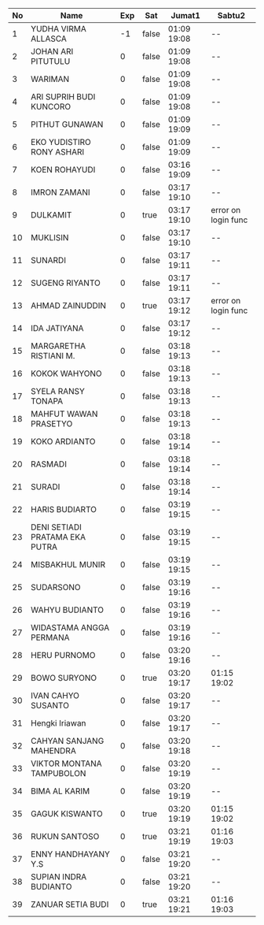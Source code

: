 | No | Name | Exp | Sat | Jumat1 | Sabtu2 |
|-----|-----|-----|-----|-----|-----|
| 1 | YUDHA VIRMA ALLASCA | -1 | false | 01:09 19:08 | -- |
| 2 | JOHAN ARI PITUTULU | 0 | false | 01:09 19:08 | -- |
| 3 | WARIMAN | 0 | false | 01:09 19:08 | -- |
| 4 | ARI SUPRIH BUDI KUNCORO | 0 | false | 01:09 19:08 | -- |
| 5 | PITHUT GUNAWAN | 0 | false | 01:09 19:09 | -- |
| 6 | EKO YUDISTIRO RONY ASHARI | 0 | false | 01:09 19:09 | -- |
| 7 | KOEN ROHAYUDI | 0 | false | 03:16 19:09 | -- |
| 8 | IMRON ZAMANI | 0 | false | 03:17 19:10 | -- |
| 9 | DULKAMIT | 0 | true | 03:17 19:10 | error on login func | 03:07 19:02 |
| 10 | MUKLISIN | 0 | false | 03:17 19:10 | -- |
| 11 | SUNARDI | 0 | false | 03:17 19:11 | -- |
| 12 | SUGENG RIYANTO | 0 | false | 03:17 19:11 | -- |
| 13 | AHMAD ZAINUDDIN | 0 | true | 03:17 19:12 | error on login func | 03:07 19:02 |
| 14 | IDA JATIYANA | 0 | false | 03:17 19:12 | -- |
| 15 | MARGARETHA RISTIANI M. | 0 | false | 03:18 19:13 | -- |
| 16 | KOKOK WAHYONO | 0 | false | 03:18 19:13 | -- |
| 17 | SYELA RANSY TONAPA | 0 | false | 03:18 19:13 | -- |
| 18 | MAHFUT WAWAN PRASETYO | 0 | false | 03:18 19:13 | -- |
| 19 | KOKO ARDIANTO | 0 | false | 03:18 19:14 | -- |
| 20 | RASMADI | 0 | false | 03:18 19:14 | -- |
| 21 | SURADI | 0 | false | 03:18 19:14 | -- |
| 22 | HARIS BUDIARTO | 0 | false | 03:19 19:15 | -- |
| 23 | DENI SETIADI PRATAMA EKA PUTRA | 0 | false | 03:19 19:15 | -- |
| 24 | MISBAKHUL MUNIR | 0 | false | 03:19 19:15 | -- |
| 25 | SUDARSONO | 0 | false | 03:19 19:16 | -- |
| 26 | WAHYU BUDIANTO | 0 | false | 03:19 19:16 | -- |
| 27 | WIDASTAMA ANGGA PERMANA | 0 | false | 03:19 19:16 | -- |
| 28 | HERU PURNOMO | 0 | false | 03:20 19:16 | -- |
| 29 | BOWO SURYONO | 0 | true | 03:20 19:17 | 01:15 19:02 |
| 30 | IVAN CAHYO SUSANTO | 0 | false | 03:20 19:17 | -- |
| 31 | Hengki Iriawan | 0 | false | 03:20 19:17 | -- |
| 32 | CAHYAN SANJANG MAHENDRA | 0 | false | 03:20 19:18 | -- |
| 33 | VIKTOR MONTANA TAMPUBOLON | 0 | false | 03:20 19:19 | -- |
| 34 | BIMA AL KARIM | 0 | false | 03:20 19:19 | -- |
| 35 | GAGUK KISWANTO | 0 | true | 03:20 19:19 | 01:15 19:02 |
| 36 | RUKUN SANTOSO | 0 | true | 03:21 19:19 | 01:16 19:03 |
| 37 | ENNY HANDHAYANY Y.S | 0 | false | 03:21 19:20 | -- |
| 38 | SUPIAN INDRA BUDIANTO | 0 | false | 03:21 19:20 | -- |
| 39 | ZANUAR SETIA BUDI | 0 | true | 03:21 19:21 | 01:16 19:03 |
